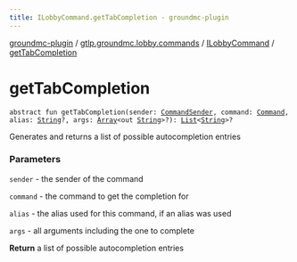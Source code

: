 ```yaml
---
title: ILobbyCommand.getTabCompletion - groundmc-plugin
---
```


[groundmc-plugin](../../index.html) / [gtlp.groundmc.lobby.commands](../index.html) / [ILobbyCommand](index.html) / [getTabCompletion](.)

# getTabCompletion

`abstract fun getTabCompletion(sender: `[`CommandSender`](https://hub.spigotmc.org/javadocs/spigot/org/bukkit/command/CommandSender.html)`, command: `[`Command`](https://hub.spigotmc.org/javadocs/spigot/org/bukkit/command/Command.html)`, alias: `[`String`](https://kotlinlang.org/api/latest/jvm/stdlib/kotlin/-string/index.html)`?, args: `[`Array`](https://kotlinlang.org/api/latest/jvm/stdlib/kotlin/-array/index.html)`<out `[`String`](https://kotlinlang.org/api/latest/jvm/stdlib/kotlin/-string/index.html)`>?): `[`List`](https://kotlinlang.org/api/latest/jvm/stdlib/kotlin.collections/-list/index.html)`<`[`String`](https://kotlinlang.org/api/latest/jvm/stdlib/kotlin/-string/index.html)`>?`

Generates and returns a list of possible autocompletion entries

### Parameters

`sender` - the sender of the command

`command` - the command to get the completion for

`alias` - the alias used for this command, if an alias was used

`args` - all arguments including the one to complete

**Return**
a list of possible autocompletion entries

